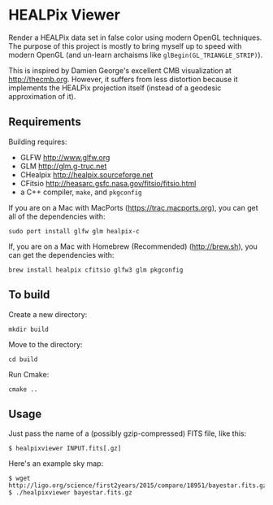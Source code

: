 HEALPix Viewer
==============

Render a HEALPix data set in false color using modern OpenGL techniques. The
purpose of this project is mostly to bring myself up to speed with modern
OpenGL (and un-learn archaisms like `glBegin(GL_TRIANGLE_STRIP)`).

This is inspired by Damien George's excellent CMB visualization at
<http://thecmb.org>. However, it suffers from less distortion because it
implements the HEALPix projection itself (instead of a geodesic approximation
of it).

Requirements
------------

Building requires:

* GLFW <http://www.glfw.org>
* GLM <http://glm.g-truc.net>
* CHealpix <http://healpix.sourceforge.net>
* CFitsio <http://heasarc.gsfc.nasa.gov/fitsio/fitsio.html>
* a C++ compiler, `make`, and `pkgconfig`

If you are on a Mac with MacPorts (https://trac.macports.org), you
can get all of the dependencies with:

    sudo port install glfw glm healpix-c

If, you are on a Mac with Homebrew (Recommended) (http://brew.sh), you can get the dependencies with: 

	brew install healpix cfitsio glfw3 glm pkgconfig

To build
--------

Create a new directory:

	mkdir build

Move to the directory:

	cd build

Run Cmake:


	cmake ..

Usage
-----

Just pass the name of a (possibly gzip-compressed) FITS file, like this:

    $ healpixviewer INPUT.fits[.gz]

Here's an example sky map:

    $ wget http://ligo.org/science/first2years/2015/compare/18951/bayestar.fits.gz
    $ ./healpixviewer bayestar.fits.gz